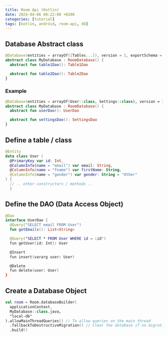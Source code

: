 ```yaml
---
title: Room Api (Kotlin)
date: 2024-04-06 08:22:00 +0200
categories: [tutorial]
tags: [kotlin, android, room-api, db]
---
```


## Database Abstract class

```kotlin
@Database(entities = arrayOf([Tables...]), version = 1, exportSchema = false)
abstract class MyDatabase : RoomDatabase() {
  abstract fun table1Dao(): Table1Dao

  abstract fun table2Dao(): Table2Dao
}
```

### Example

```kotlin
@Database(entities = arrayOf(User::class, Settings::class), version = 1, exportSchema = false)
abstract class MyDatabase : RoomDatabase() {
  abstract fun userDao(): UserDao

  abstract fun settingsDao(): SettingsDao
}
```

## Define a table / class

```kotlin
@Entity
data class User (
  @PrimaryKey var id: Int,
  @ColumnInfo(name = "email") var email: String,
  @ColumnInfo(name = "fname") var firstName: String,
  @ColumnInfo(name = "gender") var gender: String = "Other"
) {
  // .. other constructors / methods .. 
  }
```

## Define the DAO (Data Access Object)

```kotlin
@Dao
interface UserDao {
  @Query("SELECT email FROM User")
  fun getEmails(): List<String>

  @Query("SELECT * FROM User WHERE id = :id")
  fun getUser(id: Int): User

  @Insert
  fun insert(vararg user: User)

  @Delete
  fun delete(user: User)
}
```

## Create a Database Object

```kotlin
val room = Room.databaseBuilder(
  applicationContext,
  MyDatabase::class.java,
  "local-db"
).allowMainThreadQueries() // To allow queries on the main thread
  .fallbackToDestructiveMigration() // Clear the database if no migration is defined
  .build()
```
